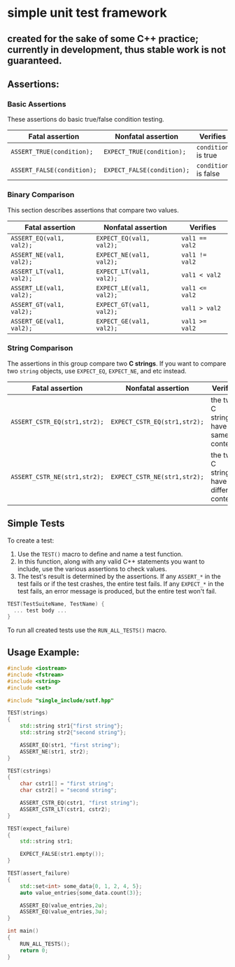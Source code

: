 # simple unit test framework
## created for the sake of some C++ practice; currently in development, thus stable work is not guaranteed.

## Assertions:

### Basic Assertions

These assertions do basic true/false condition testing.

Fatal assertion            | Nonfatal assertion         | Verifies
-------------------------- | -------------------------- | --------------------
`ASSERT_TRUE(condition);`  | `EXPECT_TRUE(condition);`  | `condition` is true
`ASSERT_FALSE(condition);` | `EXPECT_FALSE(condition);` | `condition` is false

### Binary Comparison

This section describes assertions that compare two values.

Fatal assertion          | Nonfatal assertion       | Verifies
------------------------ | ------------------------ | --------------
`ASSERT_EQ(val1, val2);` | `EXPECT_EQ(val1, val2);` | `val1 == val2`
`ASSERT_NE(val1, val2);` | `EXPECT_NE(val1, val2);` | `val1 != val2`
`ASSERT_LT(val1, val2);` | `EXPECT_LT(val1, val2);` | `val1 < val2`
`ASSERT_LE(val1, val2);` | `EXPECT_LE(val1, val2);` | `val1 <= val2`
`ASSERT_GT(val1, val2);` | `EXPECT_GT(val1, val2);` | `val1 > val2`
`ASSERT_GE(val1, val2);` | `EXPECT_GE(val1, val2);` | `val1 >= val2`

### String Comparison

The assertions in this group compare two **C strings**. If you want to compare
two `string` objects, use `EXPECT_EQ`, `EXPECT_NE`, and etc instead.

<!-- mdformat off(github rendering does not support multiline tables) -->

| Fatal assertion                  | Nonfatal assertion               | Verifies                                                 |
| --------------------------       | ------------------------------   | -------------------------------------------------------- |
| `ASSERT_CSTR_EQ(str1,str2);`     | `EXPECT_CSTR_EQ(str1,str2);`     | the two C strings have the same content   		     |
| `ASSERT_CSTR_NE(str1,str2);`     | `EXPECT_CSTR_NE(str1,str2);`     | the two C strings have different contents 		     |

<!-- mdformat on-->

## Simple Tests

To create a test:

1.  Use the `TEST()` macro to define and name a test function. 
2.  In this function, along with any valid C++ statements you want to include,
    use the various assertions to check values.
3.  The test's result is determined by the assertions. 
    If any `ASSERT_*` in the test fails or if the test crashes, the entire test fails.
    If any `EXPECT_*` in the test fails, an error message is produced, but the entire test won't fail.

```c++
TEST(TestSuiteName, TestName) {
  ... test body ...
}
```
To run all created tests use the `RUN_ALL_TESTS()` macro.

## Usage Example:

```c++
#include <iostream>
#include <fstream>
#include <string>
#include <set>

#include "single_include/sutf.hpp"

TEST(strings)
{
    std::string str1{"first string"};
    std::string str2{"second string"};

    ASSERT_EQ(str1, "first string");
    ASSERT_NE(str1, str2);
}

TEST(cstrings)
{
    char cstr1[] = "first string";
    char cstr2[] = "second string";

    ASSERT_CSTR_EQ(cstr1, "first string");
    ASSERT_CSTR_LT(cstr1, cstr2);
}

TEST(expect_failure)
{
    std::string str1;

    EXPECT_FALSE(str1.empty());
}

TEST(assert_failure)
{
    std::set<int> some_data{0, 1, 2, 4, 5};
    auto value_entries{some_data.count(3)};

    ASSERT_EQ(value_entries,2u);
    ASSERT_EQ(value_entries,3u);
}

int main()
{
    RUN_ALL_TESTS();
    return 0;
}
```
